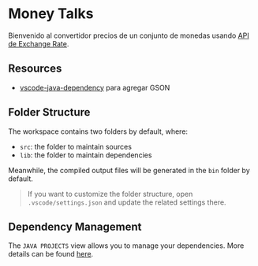 # Money Talks

Bienvenido al convertidor precios de un conjunto de monedas usando [API de Exchange Rate](https://www.exchangerate-api.com/).

## Resources

- [vscode-java-dependency](https://github.com/microsoft/vscode-java-dependency?tab=readme-ov-file#manage-dependencies) para agregar GSON

## Folder Structure

The workspace contains two folders by default, where:

- `src`: the folder to maintain sources
- `lib`: the folder to maintain dependencies

Meanwhile, the compiled output files will be generated in the `bin` folder by default.

> If you want to customize the folder structure, open `.vscode/settings.json` and update the related settings there.

## Dependency Management

The `JAVA PROJECTS` view allows you to manage your dependencies. More details can be found [here](https://github.com/microsoft/vscode-java-dependency#manage-dependencies).
